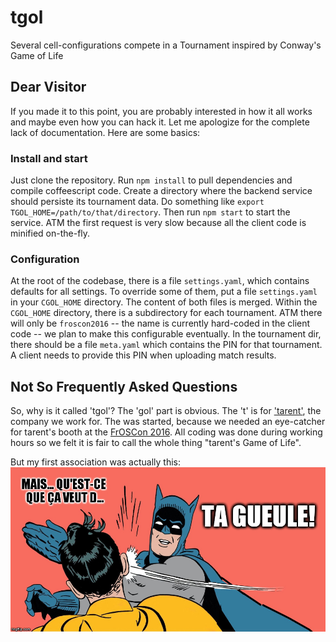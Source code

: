 # tgol
Several cell-configurations compete in a Tournament inspired by Conway's Game of Life

## Dear Visitor
If you made it to this point, you are probably interested in how it all works and maybe even how you can hack it.
Let me apologize for the complete lack of documentation. Here are some basics:

### Install and start
Just clone the repository. Run `npm install` to pull dependencies and compile coffeescript code.
Create a directory where the backend service should persiste its tournament data. Do something like 
`export TGOL_HOME=/path/to/that/directory`.
Then run `npm start` to start the service.
ATM the first request is very slow because all the client code is minified on-the-fly.

### Configuration
At the root of the codebase, there is a file `settings.yaml`, which contains defaults for all settings.
To override some of them, put a file `settings.yaml` in your `CGOL_HOME` directory. The content of both files
is merged. 
Within the `CGOL_HOME` directory, there is a subdirectory for each tournament. ATM there will only be `froscon2016` -- the 
name is currently hard-coded in the client code -- we plan to make this configurable eventually.
In the tournament dir, there should be a file `meta.yaml` which contains the PIN for that tournament. A client needs
to provide this PIN when uploading match results.

## Not So Frequently Asked Questions

So, why is it called 'tgol'? 
The 'gol' part is obvious. The 't' is for ['tarent'](http://www.tarent.de), the company we work for.
The was started, because we needed an eye-catcher for tarent's booth at the [FrOSCon 2016](https://www.froscon.de/startseite/).
All coding was done during working hours so we felt it is fair to call the whole thing "tarent's Game of Life".

But my first association was actually this:
![ta gueule](static/images/ta-gueule.jpg)
